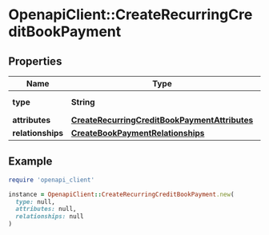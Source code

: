 # OpenapiClient::CreateRecurringCreditBookPayment

## Properties

| Name | Type | Description | Notes |
| ---- | ---- | ----------- | ----- |
| **type** | **String** |  | [default to &#39;recurringCreditBookPayment&#39;] |
| **attributes** | [**CreateRecurringCreditBookPaymentAttributes**](CreateRecurringCreditBookPaymentAttributes.md) |  |  |
| **relationships** | [**CreateBookPaymentRelationships**](CreateBookPaymentRelationships.md) |  |  |

## Example

```ruby
require 'openapi_client'

instance = OpenapiClient::CreateRecurringCreditBookPayment.new(
  type: null,
  attributes: null,
  relationships: null
)
```

